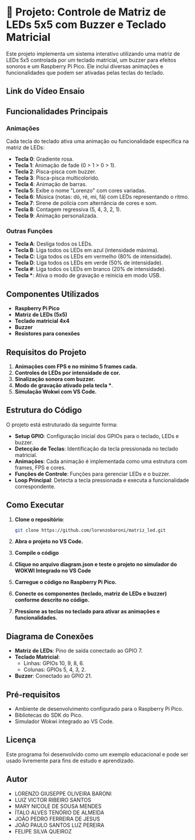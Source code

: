 # 🚀 Projeto: Controle de Matriz de LEDs 5x5 com Buzzer e Teclado Matricial

Este projeto implementa um sistema interativo utilizando uma matriz de LEDs 5x5 controlada por um teclado matricial, um buzzer para efeitos sonoros e um Raspberry Pi Pico. Ele inclui diversas animações e funcionalidades que podem ser ativadas pelas teclas do teclado.

## Link do Vídeo Ensaio



## Funcionalidades Principais

### Animações

Cada tecla do teclado ativa uma animação ou funcionalidade específica na matriz de LEDs:

- **Tecla 0**: Gradiente rosa.
- **Tecla 1**: Animação de fade (0 > 1 > 0 > 1).
- **Tecla 2**: Pisca-pisca com buzzer.
- **Tecla 3**: Pisca-pisca multicolorido.
- **Tecla 4**: Animação de barras.
- **Tecla 5**: Exibe o nome "Lorenzo" com cores variadas.
- **Tecla 6**: Música (notas: dó, ré, mi, fá) com LEDs representando o ritmo.
- **Tecla 7**: Sirene de polícia com alternância de cores e som.
- **Tecla 8**: Contagem regressiva (5, 4, 3, 2, 1).
- **Tecla 9**: Animação personalizada.

### Outras Funções

- **Tecla A**: Desliga todos os LEDs.
- **Tecla B**: Liga todos os LEDs em azul (intensidade máxima).
- **Tecla C**: Liga todos os LEDs em vermelho (80% de intensidade).
- **Tecla D**: Liga todos os LEDs em verde (50% de intensidade).
- **Tecla #**: Liga todos os LEDs em branco (20% de intensidade).
- **Tecla \***: Ativa o modo de gravação e reinicia em modo USB.

## Componentes Utilizados

- **Raspberry Pi Pico**
- **Matriz de LEDs (5x5)**
- **Teclado matricial 4x4**
- **Buzzer**
- **Resistores para conexões**

## Requisitos do Projeto

1. **Animações com FPS e no mínimo 5 frames cada.**
2. **Controles de LEDs por intensidade de cor.**
3. **Sinalização sonora com buzzer.**
4. **Modo de gravação ativado pela tecla \***.
5. **Simulação Wokwi com VS Code.**

## Estrutura do Código

O projeto está estruturado da seguinte forma:

- **Setup GPIO**: Configuração inicial dos GPIOs para o teclado, LEDs e buzzer.
- **Detecção de Teclas**: Identificação da tecla pressionada no teclado matricial.
- **Animações**: Cada animação é implementada como uma estrutura com frames, FPS e cores.
- **Funções de Controle**: Funções para gerenciar LEDs e o buzzer.
- **Loop Principal**: Detecta a tecla pressionada e executa a funcionalidade correspondente.

## Como Executar

1. **Clone o repositório**:
   ```bash
   git clone https://github.com/lorenzobaroni/matriz_led.git
   ```

2. **Abra o projeto no VS Code.**

3. **Compile o código**

4. **Clique no arquivo diagram.json e teste o projeto no simulador do WOKWI Integrado no VS Code**

5. **Carregue o código no Raspberry Pi Pico.**

6. **Conecte os componentes (teclado, matriz de LEDs e buzzer) conforme descrito no código.**

7. **Pressione as teclas no teclado para ativar as animações e funcionalidades.**

## Diagrama de Conexões

- **Matriz de LEDs**: Pino de saída conectado ao GPIO 7.
- **Teclado Matricial**:
  - Linhas: GPIOs 10, 9, 8, 6.
  - Colunas: GPIOs 5, 4, 3, 2.
- **Buzzer**: Conectado ao GPIO 21.

## Pré-requisitos

- Ambiente de desenvolvimento configurado para o Raspberry Pi Pico.
- Bibliotecas do SDK do Pico.
- Simulador Wokwi integrado ao VS Code.

## Licença

Este programa foi desenvolvido como um exemplo educacional e pode ser usado livremente para fins de estudo e aprendizado.

## Autor

- LORENZO GIUSEPPE OLIVEIRA BARONI
- LUIZ VICTOR RIBEIRO SANTOS
- MARY NICOLE DE SOUSA MENDES
- ÍTALO ALVES TENÓRIO DE ALMEIDA
- JOÃO PEDRO FERREIRA DE JESUS
- JOÃO PAULO SANTOS LUZ PEREIRA
- FELIPE SILVA QUEIROZ
